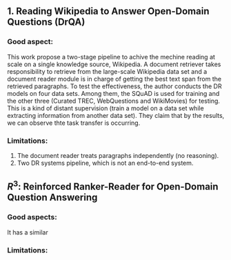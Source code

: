 
## 1. Reading Wikipedia to Answer Open-Domain Questions (DrQA)

### Good aspect:
This work propose a two-stage pipeline to achive the mechine reading at scale on a single knowledge source, Wikipedia. A document retriever takes responsibility to retrieve from the large-scale Wikipedia data set and a document reader module is in charge of getting the best text span from the retrieved paragraphs. To test the effectiveness, the author conducts the DR models on four data sets. Among them, the SQuAD is used for training and the other three (Curated TREC, WebQuestions and WikiMovies) for testing. This is a kind of distant supervision (train a model on a data set while extracting information from another data set). They claim that by the results, we can observe thte task transfer is occurring.
### Limitations:
1. The document reader treats paragraphs independently (no reasoning).
2. Two DR systems pipeline, which is not an end-to-end system.

## $R^3$: Reinforced Ranker-Reader for Open-Domain Question Answering

### Good aspects:
It has a similar 
### Limitations:

<!--stackedit_data:
eyJoaXN0b3J5IjpbLTE0NTg0Mjk5MzldfQ==
-->